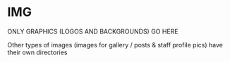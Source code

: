 IMG
===

ONLY GRAPHICS (LOGOS AND BACKGROUNDS) GO HERE

Other types of images (images for gallery / posts & staff profile pics)
have their own directories